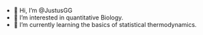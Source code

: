 - 👋 Hi, I’m @JustusGG
- 👀 I’m interested in quantitative Biology.
- 🌱 I’m currently learning the basics of statistical thermodynamics.

<!---
JustusGG/JustusGG is a ✨ special ✨ repository because its `README.md` (this file) appears on your GitHub profile.
You can click the Preview link to take a look at your changes.
--->
